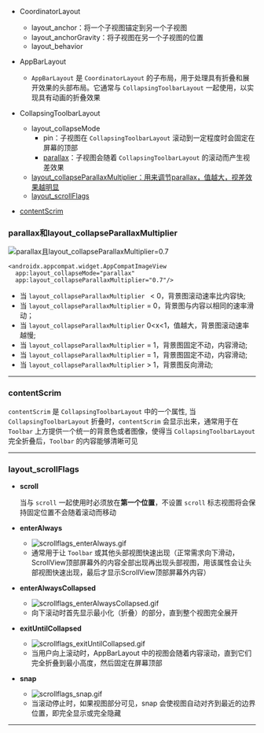- CoordinatorLayout
    - layout_anchor：将一个子视图锚定到另一个子视图
    - layout_anchorGravity：将子视图在另一个子视图的位置
    - layout_behavior
- AppBarLayout
    - `AppBarLayout` 是 `CoordinatorLayout`
      的子布局，用于处理具有折叠和展开效果的头部布局。它通常与 `CollapsingToolbarLayout`
      一起使用，以实现具有动画的折叠效果
- CollapsingToolbarLayout
    - layout_collapseMode
        - pin：子视图在 `CollapsingToolbarLayout` 滚动到一定程度时会固定在屏幕的顶部
        - [parallax](#parallax)：子视图会随着 `CollapsingToolbarLayout` 的滚动而产生视差效果
    - [layout_collapseParallaxMultiplier：用来调节parallax，值越大，视差效果越明显](#parallax)
    - [layout_scrollFlags](#layout_scrollFlags)

- [contentScrim](#contentScrim)

### <span id = "parallax">parallax和layout_collapseParallaxMultiplier</span>
![parallax且layout_collapseParallaxMultiplier=0.7](../../picture/layout_collapseMode_parallax.gif)
```agsl
<androidx.appcompat.widget.AppCompatImageView
  app:layout_collapseMode="parallax"
  app:layout_collapseParallaxMultiplier="0.7"/>
```

- 当 `layout_collapseParallaxMultiplier ` < 0，背景图滚动速率比内容快;
- 当 `layout_collapseParallaxMultiplier` = 0，背景图与内容以相同的速率滑动；
- 当 `layout_collapseParallaxMultiplier` 0<x<1，值越大，背景图滚动速率越慢;
- 当 `layout_collapseParallaxMultiplier` = 1，背景图固定不动，内容滑动;
- 当 `layout_collapseParallaxMultiplier` = 1，背景图固定不动，内容滑动;
- 当 `layout_collapseParallaxMultiplier` > 1，背景图反向滑动;

---------------------------

### <span id = "contentScrim">contentScrim</span>

`contentScrim` 是 `CollapsingToolbarLayout` 中的一个属性, 当 `CollapsingToolbarLayout`
折叠时，`contentScrim` 会显示出来，通常用于在 `Toolbar`
上方提供一个统一的背景色或者图像，使得当 `CollapsingToolbarLayout` 完全折叠后，`Toolbar` 的内容能够清晰可见

-------------------------

### <span id = "layout_scrollFlags">layout_scrollFlags</span>

- **scroll**

  当与 `scroll` 一起使用时必须放在**第一个位置**，不设置 `scroll` 标志视图将会保持固定位置不会随着滚动而移动
- **enterAlways**

    - ![scrollflags_enterAlways.gif](../../picture/scrollflags_enterAlways.gif)
    - 通常用于让 `Toolbar`
      或其他头部视图快速出现（正常需求向下滑动，ScrollView顶部屏幕外的内容全部出现再出现头部视图，用该属性会让头部视图快速出现，最后才显示ScrollView顶部屏幕外内容）

- **enterAlwaysCollapsed**

    - ![scrollflags_enterAlwaysCollapsed.gif](../../picture/scrollflags_enterAlwaysCollapsed.gif)
    - 向下滚动时首先显示最小化（折叠）的部分，直到整个视图完全展开

- **exitUntilCollapsed**

    - ![scrollflags_exitUntilCollapsed.gif](../../picture/scrollflags_exitUntilCollapsed.gif)
    - 当用户向上滚动时，AppBarLayout 中的视图会随着内容滚动，直到它们完全折叠到最小高度，然后固定在屏幕顶部
- **snap**

    - ![scrollflags_snap.gif](../../picture/scrollflags_snap.gif)
    - 当滚动停止时，如果视图部分可见，snap 会使视图自动对齐到最近的边界位置，即完全显示或完全隐藏

----------------------------------